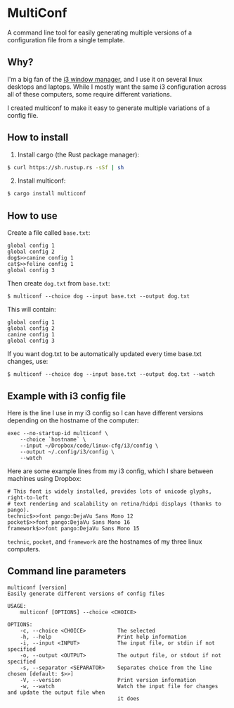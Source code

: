 # MultiConf

A command line tool for easily generating multiple versions of a configuration file
from a single template.

## Why?

I'm a big fan of the [i3 window manager](https://i3wm.org/), and I use it on several
linux desktops and laptops. While I mostly want the same i3 configuration across
all of these computers, some require different variations.

I created multiconf to make it easy to generate multiple variations of a config file.

## How to install

1. Install cargo (the Rust package manager):
```bash
$ curl https://sh.rustup.rs -sSf | sh
```
2. Install multiconf:
```bash
$ cargo install multiconf
```

## How to use

Create a file called `base.txt`:

```
global config 1
global config 2
dog$>>canine config 1
cat$>>feline config 1
global config 3
```

Then create `dog.txt` from `base.txt`:

```
$ multiconf --choice dog --input base.txt --output dog.txt
```

This will contain:

```
global config 1
global config 2
canine config 1
global config 3
```

If you want dog.txt to be automatically updated every time base.txt changes, use:

```
$ multiconf --choice dog --input base.txt --output dog.txt --watch
```

## Example with i3 config file

Here is the line I use in my i3 config so I can have different versions depending on the hostname of the computer:

```
exec --no-startup-id multiconf \
    --choice `hostname` \
    --input ~/Dropbox/code/linux-cfg/i3/config \
    --output ~/.config/i3/config \
    --watch
```

Here are some example lines from my i3 config, which I share between machines
using Dropbox:

```
# This font is widely installed, provides lots of unicode glyphs, right-to-left
# text rendering and scalability on retina/hidpi displays (thanks to pango).
technic$>>font pango:DejaVu Sans Mono 12
pocket$>>font pango:DejaVu Sans Mono 16
framework$>>font pango:DejaVu Sans Mono 15
```

`technic`, `pocket`, and `framework` are the hostnames of my three linux computers.

## Command line parameters
```
multiconf [version]
Easily generate different versions of config files

USAGE:
    multiconf [OPTIONS] --choice <CHOICE>

OPTIONS:
    -c, --choice <CHOICE>          The selected
    -h, --help                     Print help information
    -i, --input <INPUT>            The input file, or stdin if not specified
    -o, --output <OUTPUT>          The output file, or stdout if not specified
    -s, --separator <SEPARATOR>    Separates choice from the line chosen [default: $>>]
    -V, --version                  Print version information
    -w, --watch                    Watch the input file for changes and update the output file when
                                   it does
```

